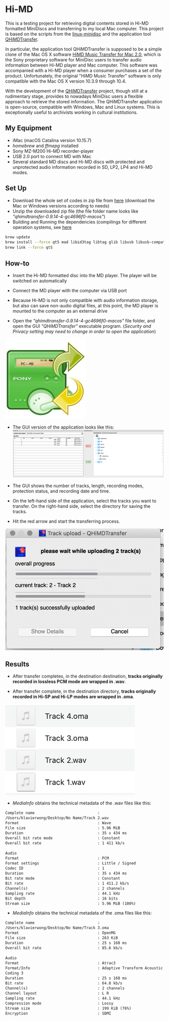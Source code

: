 # Hi-MD #
This is a testing project for retrieving digital contents stored in Hi-MD formatted MiniDiscs and transferring to my local Mac computer. This project is based on the scripts from the [linux-minidisc](https://wiki.physik.fu-berlin.de/linux-minidisc/doku.php?id=start) and the application tool [QHiMDTransfer](https://wiki.physik.fu-berlin.de/linux-minidisc/doku.php?id=qhimdtransfer). 

In particular, the application tool QHiMDTransfer is supposed to be a simple clone of the Mac OS X software [HiMD Music Transfer for Mac 2.0](https://www.sony.com/electronics/support/downloads/W0002236), which is the Sony proprietary software for MiniDisc users to transfer audio information between Hi-MD player and Mac computer. This software was accompanied with a Hi-MD player when a consumer purchases a set of the product. Unfortunately, the original "HiMD Music Transfer" software is only compatible with the Mac OS X version 10.3.9 through 10.4. 

With the development of the [QHiMDTransfer](https://wiki.physik.fu-berlin.de/linux-minidisc/doku.php?id=qhimdtransfer) project, though still at a rudimentary stage, provides to nowadays MiniDisc users a flexible approach to retrieve the stored information. The QHiMDTransfer application is open-source, compatible with Windows, Mac and Linux systems. This is exceptionally useful to archivists working in cultural institutions.


## My Equipment ##
* iMac (macOS Catalina version 10.15.7) 
* *homebrew* and *ffmepg* installed
* Sony MZ-M200 Hi-MD recorder-player
* USB 2.0 port to connect MD with Mac
* Several standard MD discs and Hi-MD discs with protected and unprotected audio information recorded in SD, LP2, LP4 and Hi-MD modes.


## Set Up ##
* Download the whole set of codes in zip file from [here](https://github.com/thp/linux-minidisc/releases/tag/0.9.14.1) (download the Mac or Windows versions according to needs)
* Unzip the downloaded zip file (the file folder name looks like *"qhimdtransfer-0.9.14-4-gc4696f0-macos"*)
* Building and Running the dependencies (compilings for different operation systems, see [here](https://wiki.physik.fu-berlin.de/linux-minidisc/doku.php?id=start#building_and_running)
```bash
brew update
brew install --force qt5 mad libid3tag libtag glib libusb libusb-compat libgcrypt
brew link --force qt5
```

## How-to ##
* Insert the Hi-MD formatted disc into the MD player. The player will be switched on automatically
* Connect the MD player with the computer via USB port
* Because Hi-MD is not only compatible with audio information storage, but also can save non-audio digital files, at this point, the MD player is mounted to the computer as an external drive

* Open the *"qhimdtransfer-0.9.14-4-gc4696f0-macos"* file folder, and open the GUI *"QHiMDTransfer"* executable program. (*Security and Privacy setting may need to change in order to open the application*)

![qhimdtransfer](qhimdtransfer.jpg)

* The GUI version of the application looks like this:
![qhimdtransfer-gui](qhimdtransfer-gui.png)

* The GUI shows the number of tracks, length, recording modes, protection status, and recording date and time. 
* On the left-hand side of the application, select the tracks you want to transfer. On the right-hand side, select the directory for saving the tracks.
* Hit the red arrow and start the transferring process.

![Transfer](Transfer.png)



## Results ##

* After transfer completes, in the destination destination, **tracks originally recorded in lossless PCM mode are wrapped in .wav**.

* After transfer complete, in the destination directory, **tracks originally recorded in Hi-SP and Hi-LP modes are wrapped in .oma**. 

![after-transfer-qhimd](after-transfer-qhimd.png)

* *MediaInfo* obtains the technical metadata of the .wav files like this:
```
Complete name                            : /Users/klavierwong/Desktop/No Name/Track 2.wav
Format                                   : Wave
File size                                : 5.96 MiB
Duration                                 : 35 s 434 ms
Overall bit rate mode                    : Constant
Overall bit rate                         : 1 411 kb/s

Audio
Format                                   : PCM
Format settings                          : Little / Signed
Codec ID                                 : 1
Duration                                 : 35 s 434 ms
Bit rate mode                            : Constant
Bit rate                                 : 1 411.2 kb/s
Channel(s)                               : 2 channels
Sampling rate                            : 44.1 kHz
Bit depth                                : 16 bits
Stream size                              : 5.96 MiB (100%)
```

* *MediaInfo* obtains the technical metadata of the .oma files like this:
```
Complete name                            : /Users/klavierwong/Desktop/No Name/Track 3.oma
Format                                   : OpenMG
File size                                : 263 KiB
Duration                                 : 25 s 168 ms
Overall bit rate                         : 85.6 kb/s

Audio
Format                                   : Atrac3
Format/Info                              : Adaptive Transform Acoustic Coding 3
Duration                                 : 25 s 168 ms
Bit rate                                 : 64.8 kb/s
Channel(s)                               : 2 channels
Channel layout                           : L R
Sampling rate                            : 44.1 kHz
Compression mode                         : Lossy
Stream size                              : 199 KiB (76%)
Encryption                               : SDMI
```



